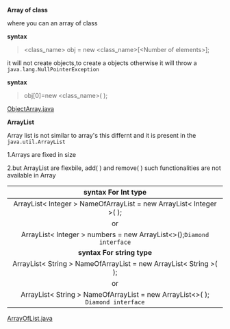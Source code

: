 **Array of class**

where you can an array of class

**syntax**
> <class_name> obj = new <class_name>[\<Number of elements>]; 

it will not create objects,to create a objects otherwise it will throw a `java.lang.NullPointerException`

**syntax**

> obj[0]=new <class_name>( );

  [ObjectArray.java ](https://github.com/brigisroy/work/blob/master/10.12.2019/ObjectArray.java)


**ArrayList**

Array list is not similar to array's this differnt and it is present in the `java.util.ArrayList`

1.Arrays are fixed in size 

2.but ArrayList are flexbile, add( ) and remove( ) such functionalities are not available in Array

|**syntax For Int type**| 
|:---:|
|ArrayList< Integer > NameOfArrayList = new ArrayList< Integer >( );|
|or| 
| ArrayList< Integer > numbers = new ArrayList<>();`Diamond interface`|
|**syntax For string type**|
|ArrayList< String > NameOfArrayList = new ArrayList< String >( );|
|or|
|ArrayList< String > NameOfArrayList = new ArrayList<>( ); `Diamond interface`|
  
  [ArrayOfList.java](https://github.com/brigisroy/work/blob/master/10.12.2019/ArrayOfList.java)
